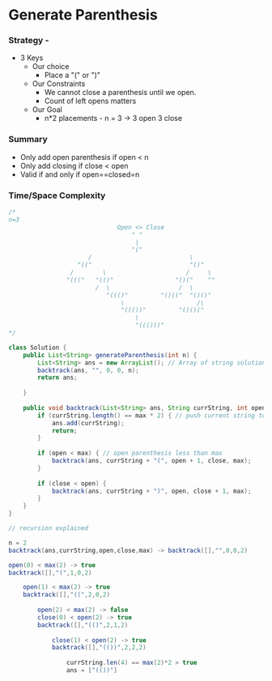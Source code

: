 # Generate Parenthesis

### Strategy -&#x20;

* 3 Keys
  * Our choice
    * Place a "(" or ")"
  * Our Constraints
    * We cannot close a parenthesis until we open.
    * Count of left opens matters
  * Our Goal&#x20;
    * n\*2 placements - n = 3 -> 3 open 3 close

### Summary

* Only add open parenthesis if open < n
* Only add closing if close < open
* Valid if and only if open==closed=n

### Time/Space Complexity

```java
/* 
n=3
                              Open <> Close
                                  " "
                                   |
                                  "("
                      /                           \   
                   "(("                           "()"
                 /        \                      /     \
                "((("   "(()"                 "()("    ""
                        /  \                   /  \
                           "((()"         "()(("  "()()"
                               \                    /\
                               "((())"         "()()("
                                   \
                                   "((()))"
*/


```

```java
class Solution {
    public List<String> generateParenthesis(int n) {
        List<String> ans = new ArrayList(); // Array of string solutions
        backtrack(ans, "", 0, 0, n);
        return ans;
        
    }
    
    public void backtrack(List<String> ans, String currString, int open, int close, int max) {
        if (currString.length() == max * 2) { // push current string to answer once complete
            ans.add(currString);
            return;
        }
        
        if (open < max) { // open parenthesis less than max
            backtrack(ans, currString + "(", open + 1, close, max);
        }
        
        if (close < open) {
            backtrack(ans, currString + ")", open, close + 1, max);
        }
    }
}
```

```java
// recursion explained

n = 2
backtrack(ans,currString,open,close,max) -> backtrack([],"",0,0,2)

open(0) < max(2) -> true 
backtrack([],"(",1,0,2)

    open(1) < max(2) -> true
    backtrack([],"((",2,0,2)
    
        open(2) < max(2) -> false
        close(0) < open(2) -> true
        backtrack([],"(()",2,1,2)
        
            close(1) < open(2) -> true
            backtrack([],"(())",2,2,2)
            
                currString.len(4) == max(2)*2 > true
                ans = ["(())"]
         
                
        
        
```
